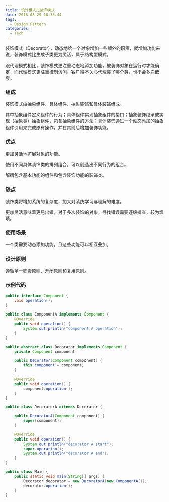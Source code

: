```yaml
---
title: 设计模式之装饰模式
date: 2018-08-29 16:35:44
tags:
  - Design Pattern
categories:
  - Tech
---
```


装饰模式（Decorator），动态地给一个对象增加一些额外的职责，就增加功能来说，装饰模式比生成子类更为灵活，属于结构型模式。

跟代理模式相比，装饰模式更注重动态地添加功能，被装饰对象在运行时才能确定，而代理模式更注重控制访问，客户端不关心代理类了哪个类，也不会多次嵌套。





<!-- more -->




### 组成

装饰模式由抽象组件、具体组件、抽象装饰和具体装饰组成。

其中抽象组件定义组件的行为；具体组件实现抽象组件的接口；抽象装饰继承或实现（抽象类）抽象组件，包含抽象组件的方法；具体装饰通过一个动态添加的抽象组件引用来完成原有操作，并在其前后增加装饰功能。



### 优点

更加灵活地扩展对象的功能。

使用不同具体装饰类的排列组合，可以创造出不同行为的组合。

解耦包含基本功能的组件和包含装饰功能的装饰类。



### 缺点

装饰类将增加系统的复杂度，加大对系统学习与理解的难度。

更加灵活意味着更易出错，对于多次装饰的对象，寻找错误需要逐级排查，较为烦琐。



### 使用场景

一个类需要动态添加功能，且这些功能可以相互叠加。



### 设计原则

遵循单一职责原则、开闭原则和复用原则。



### 示例代码

```java
public interface Component {
    void operation();
}

public class ComponentA implements Component {
    @Override
    public void operation() {
        System.out.println("component A operation");
    }
}

public abstract class Decorator implements Component {
    private Component component;

    public Decorator(Component component) {
        this.component = component;
    }

    @Override
    public void operation() {
        component.operation();
    }
}

public class DecoratorA extends Decorator {

    public DecoratorA(Component component) {
        super(component);
    }

    @Override
    public void operation() {
        System.out.println("decorator A start");
        super.operation();
        System.out.println("decorator A end");
    }
}

public class Main {
    public static void main(String[] args) {
		Decorator decorator = new DecoratorA(new ComponentA());
		decorator.operation();
    }
}
```

